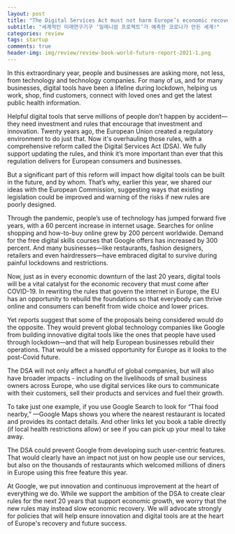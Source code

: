 ```yaml
---  
layout: post  
title: "The Digital Services Act must not harm Europe’s economic recovery"  
subtitle: "세계적인 미래연구기구 ‘밀레니엄 프로젝트’가 예측한 코로나가 만든 세계!"  
categories: review
tags: startup
comments: true  
header-img: img/review/review-book-world-future-report-2021-1.png
---  
```

  
In this extraordinary year, people and businesses are asking more, not less, from technology and technology companies. For many of us, and for many businesses, digital tools have been a lifeline during lockdown, helping us work, shop, find customers, connect with loved ones and get the latest public health information.

Helpful digital tools that serve millions of people don’t happen by accident—they need investment and rules that encourage that investment and innovation.  Twenty years ago, the European Union created a regulatory environment to do just that. Now it's overhauling those rules, with a comprehensive reform called the Digital Services Act (DSA).  We fully support updating the rules, and think it’s more important than ever that this regulation delivers for European consumers and businesses. 

But a significant part of this reform will impact how digital tools can be built in the future, and by whom. That’s why, earlier this year, we shared our ideas with the European Commission, suggesting ways that existing legislation could be improved and warning of the risks if new rules are poorly designed.

Through the pandemic, people’s use of technology has jumped forward five years, with a 60 percent increase in internet usage. Searches for online shopping and how-to-buy online grew by 200 percent worldwide. Demand for the free digital skills courses that Google offers has increased by 300 percent. And many businesses—like restaurants, fashion designers, retailers and even hairdressers—have embraced digital to survive during painful lockdowns and restrictions. 

Now, just as in every economic downturn of the last 20 years, digital tools will be a vital catalyst for the economic recovery that must come after COVID-19. In rewriting the rules that govern the internet in Europe, the EU has an opportunity to rebuild the foundations so that everybody can thrive online and consumers can benefit from wide choice and lower prices. 

Yet reports suggest that some of the proposals being considered would do the opposite.  They would prevent global technology companies like Google from building innovative digital tools like the ones that people have used through lockdown—and that will help European businesses rebuild their operations. That would be a missed opportunity for Europe as it looks to the post-Covid future.

The DSA will not only affect a handful of global companies, but will also have broader impacts - including on the livelihoods of small business owners across Europe, who use digital services like ours to communicate with their customers, sell their products and services and fuel their growth. 

To take just one example, if you use Google Search to look for  “Thai food nearby,” —Google Maps shows you where the nearest restaurant is located and provides its contact details. And other links let you book a table directly (if local health restrictions allow) or see if you can pick up your meal to take away. 

The DSA could prevent Google from developing such user-centric features. That would clearly have an impact not just on how people use our services, but also on the thousands of restaurants which welcomed millions of diners in Europe using this free feature this year. 

At Google, we put innovation and continuous improvement at the heart of everything we do.  While we support the ambition of the DSA to create clear rules for the next 20 years that support economic growth, we worry that the new rules may instead slow economic recovery. We will advocate strongly for policies that will help ensure innovation and digital tools are at the heart of Europe's recovery and future success.

